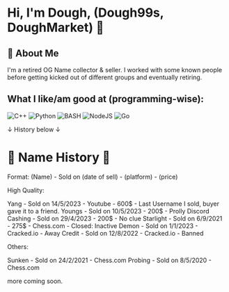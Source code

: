 
# Hi, I'm Dough, (Dough99s, DoughMarket) 👋


## 🚀 About Me
I'm a retired OG Name collector & seller. I worked with some known people before getting kicked out of different groups and eventually retiring. 


## What I like/am good at (programming-wise):
![C++](https://img.shields.io/badge/c++-%2300599C.svg?style=for-the-badge&logo=c%2B%2B&logoColor=white)
![Python](https://img.shields.io/badge/python-3670A0?style=for-the-badge&logo=python&logoColor=ffdd54)
![BASH](https://img.shields.io/badge/GNU%20Bash-4EAA25?style=for-the-badge&logo=GNU%20Bash&logoColor=white)
![NodeJS](https://img.shields.io/badge/node.js-6DA55F?style=for-the-badge&logo=node.js&logoColor=white) 
![Go](https://img.shields.io/badge/go-%2300ADD8.svg?style=for-the-badge&logo=go&logoColor=white)

↓ History below ↓

# 📓 Name History 📓

Format:
(Name) - Sold on (date of sell) - (platform) - (price)

High Quality:

Yang - Sold on 14/5/2023 - Youtube - 600$ - Last Username I sold, buyer gave it to a friend.
Youngs - Sold on 10/5/2023 - 200$ - Prolly Discord
Cashing - Sold on 29/4/2023 - 200$ - No clue
Starlight - Sold on 6/9/2021 - 275$ - Chess.com - Closed: Inactive
Demon - Sold on 1/1/2023 - Cracked.io - Away
Credit - Sold on 12/8/2022 - Cracked.io - Banned

Others:

Sunken - Sold on 24/2/2021 - Chess.com
Probing - Sold on 8/5/2020 - Chess.com

more coming soon.
